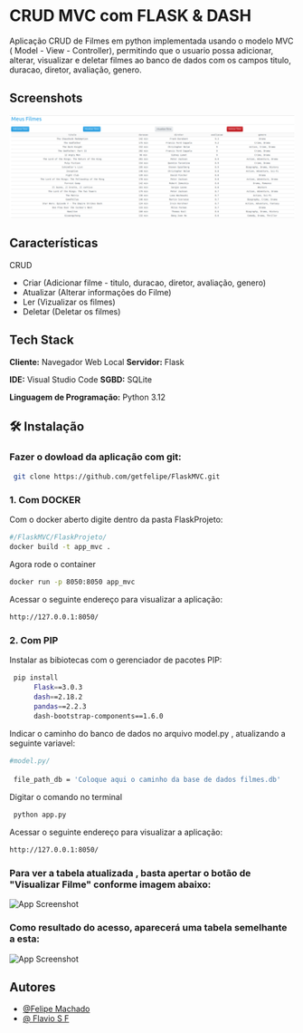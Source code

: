 # CRUD MVC com FLASK & DASH

Aplicação CRUD de Filmes em python implementada usando o modelo MVC ( Model - View - Controller), permitindo que o usuario possa adicionar, alterar, visualizar e deletar filmes ao banco de dados com os campos titulo, duracao, diretor, avaliação, genero.

## Screenshots

![App Screenshot](https://github.com/getfelipe/FlaskMVC/blob/main/mvc_filmes.png)

## Características

CRUD

- Criar (Adicionar filme - titulo, duracao, diretor, avaliação, genero)
- Atualizar (Alterar informações do Filme)
- Ler (Vizualizar os filmes)
- Deletar (Deletar os filmes)

## Tech Stack

**Cliente:** Navegador Web Local
**Servidor:** Flask

**IDE:** Visual Studio Code
**SGBD:** SQLite

**Linguagem de Programação:** Python 3.12

## 🛠 Instalação

### Fazer o dowload da aplicação com git:

```bash
 git clone https://github.com/getfelipe/FlaskMVC.git
```

### 1. Com DOCKER

Com o docker aberto digite dentro da pasta FlaskProjeto:

```bash
#/FlaskMVC/FlaskProjeto/
docker build -t app_mvc .
```

Agora rode o container

```bash
docker run -p 8050:8050 app_mvc
```

Acessar o seguinte endereço para visualizar a aplicação:

```bash
http://127.0.0.1:8050/
```

### 2. Com PIP

Instalar as bibiotecas com o gerenciador de pacotes PIP:

```bash
 pip install
      Flask==3.0.3
      dash==2.18.2
      pandas==2.2.3
      dash-bootstrap-components==1.6.0
```

Indicar o caminho do banco de dados no arquivo model.py , atualizando a seguinte variavel:

```bash
#model.py/

 file_path_db = 'Coloque aqui o caminho da base de dados filmes.db'
```

Digitar o comando no terminal

```bash
 python app.py
```

Acessar o seguinte endereço para visualizar a aplicação:

```bash
http://127.0.0.1:8050/
```

### Para ver a tabela atualizada , basta apertar o botão de "Visualizar Filme" conforme imagem abaixo:

![App Screenshot](https://i.ibb.co/L6dKj4c/Screenshot-from-2024-11-22-21-22-24.png)

### Como resultado do acesso, aparecerá uma tabela semelhante a esta:

![App Screenshot](https://i.ibb.co/rbBQfm4/Screenshot-from-2024-11-22-21-39-48.png)

## Autores

- [@Felipe Machado](https://github.com/getfelipe)
- [@ Flavio S F](https://github.com/flavionesz)
